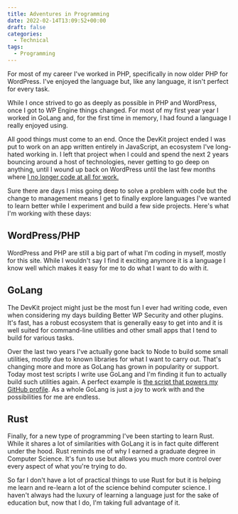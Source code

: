 ```yaml
---
title: Adventures in Programming
date: 2022-02-14T13:09:52+00:00
draft: false
categories:
  - Technical
tags:
  - Programming
---
```


For most of my career I've worked in PHP, specifically in now older PHP for WordPress. I've enjoyed the language but, like any language, it isn't perfect for every task.

While I once strived to go as deeply as possible in PHP and WordPress, once I got to WP Engine things changed. For most of my first year year I worked in GoLang and, for the first time in memory, I had found a language I really enjoyed using.

All good things must come to an end. Once the DevKit project ended I was put to work on an app written entirely in JavaScript, an ecosystem I've long-hated working in. I left that project when I could and spend the next 2 years bouncing around a host of technologies, never getting to go deep on anything, until I wound up back on WordPress until the last few months where [I no longer code at all for work.][1]

Sure there are days I miss going deep to solve a problem with code but the change to management means I get to finally explore languages I've wanted to learn better while I experiment and build a few side projects. Here's what I'm working with these days:

## WordPress/PHP

WordPress and PHP are still a big part of what I'm coding in myself, mostly for this site. While I wouldn't say I find it exciting anymore it is a language I know well which makes it easy for me to do what I want to do with it.

## GoLang

The DevKit project might just be the most fun I ever had writing code, even when considering my days building Better WP Security and other plugins. It's fast, has a robust ecosystem that is generally easy to get into and it is well suited for command-line utilities and other small apps that I tend to build for various tasks.

Over the last two years I've actually gone back to Node to build some small utilities, mostly due to known libraries for what I want to carry out. That's changing more and more as GoLang has grown in popularity or support. Today most test scripts I write use GoLang and I'm finding it fun to actually build such utilities again. A perfect example is [the script that powers my GitHub profile][2]. As a whole GoLang is just a joy to work with and the possibilities for me are endless.

## Rust

Finally, for a new type of programming I've been starting to learn Rust. While it shares a lot of similarities with GoLang it is in fact quite different under the hood. Rust reminds me of why I earned a graduate degree in Computer Science. It's fun to use but allows you much more control over every aspect of what you're trying to do.

So far I don't have a lot of practical things to use Rust for but it is helping me learn and re-learn a lot of the science behind computer science. I haven't always had the luxury of learning a language just for the sake of education but, now that I do, I'm taking full advantage of it.

 [1]: /2021/12/bye-bye-dev-work-and-hello-engineering-management/
 [2]: https://github.com/ChrisWiegman/ChrisWiegman/blob/main/update/main.go